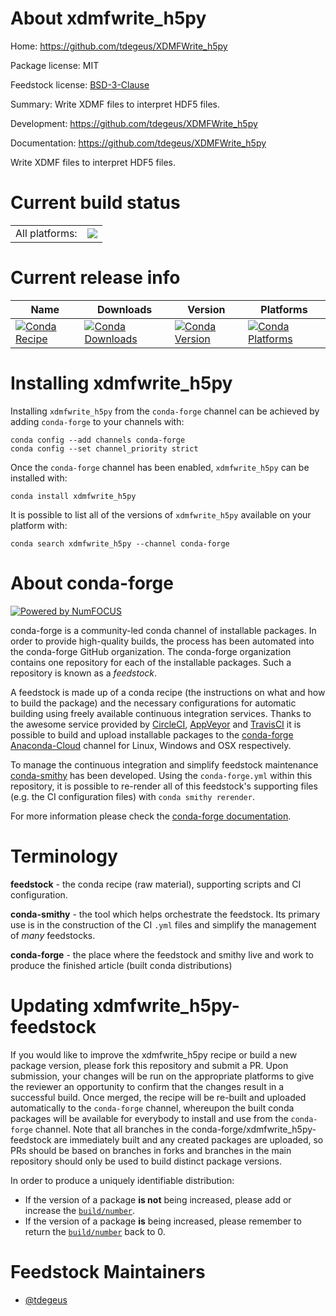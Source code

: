About xdmfwrite_h5py
====================

Home: https://github.com/tdegeus/XDMFWrite_h5py

Package license: MIT

Feedstock license: [BSD-3-Clause](https://github.com/conda-forge/xdmfwrite_h5py-feedstock/blob/master/LICENSE.txt)

Summary: Write XDMF files to interpret HDF5 files.

Development: https://github.com/tdegeus/XDMFWrite_h5py

Documentation: https://github.com/tdegeus/XDMFWrite_h5py

Write XDMF files to interpret HDF5 files.

Current build status
====================


<table><tr><td>All platforms:</td>
    <td>
      <a href="https://dev.azure.com/conda-forge/feedstock-builds/_build/latest?definitionId=10001&branchName=master">
        <img src="https://dev.azure.com/conda-forge/feedstock-builds/_apis/build/status/xdmfwrite_h5py-feedstock?branchName=master">
      </a>
    </td>
  </tr>
</table>

Current release info
====================

| Name | Downloads | Version | Platforms |
| --- | --- | --- | --- |
| [![Conda Recipe](https://img.shields.io/badge/recipe-xdmfwrite_h5py-green.svg)](https://anaconda.org/conda-forge/xdmfwrite_h5py) | [![Conda Downloads](https://img.shields.io/conda/dn/conda-forge/xdmfwrite_h5py.svg)](https://anaconda.org/conda-forge/xdmfwrite_h5py) | [![Conda Version](https://img.shields.io/conda/vn/conda-forge/xdmfwrite_h5py.svg)](https://anaconda.org/conda-forge/xdmfwrite_h5py) | [![Conda Platforms](https://img.shields.io/conda/pn/conda-forge/xdmfwrite_h5py.svg)](https://anaconda.org/conda-forge/xdmfwrite_h5py) |

Installing xdmfwrite_h5py
=========================

Installing `xdmfwrite_h5py` from the `conda-forge` channel can be achieved by adding `conda-forge` to your channels with:

```
conda config --add channels conda-forge
conda config --set channel_priority strict
```

Once the `conda-forge` channel has been enabled, `xdmfwrite_h5py` can be installed with:

```
conda install xdmfwrite_h5py
```

It is possible to list all of the versions of `xdmfwrite_h5py` available on your platform with:

```
conda search xdmfwrite_h5py --channel conda-forge
```


About conda-forge
=================

[![Powered by NumFOCUS](https://img.shields.io/badge/powered%20by-NumFOCUS-orange.svg?style=flat&colorA=E1523D&colorB=007D8A)](http://numfocus.org)

conda-forge is a community-led conda channel of installable packages.
In order to provide high-quality builds, the process has been automated into the
conda-forge GitHub organization. The conda-forge organization contains one repository
for each of the installable packages. Such a repository is known as a *feedstock*.

A feedstock is made up of a conda recipe (the instructions on what and how to build
the package) and the necessary configurations for automatic building using freely
available continuous integration services. Thanks to the awesome service provided by
[CircleCI](https://circleci.com/), [AppVeyor](https://www.appveyor.com/)
and [TravisCI](https://travis-ci.com/) it is possible to build and upload installable
packages to the [conda-forge](https://anaconda.org/conda-forge)
[Anaconda-Cloud](https://anaconda.org/) channel for Linux, Windows and OSX respectively.

To manage the continuous integration and simplify feedstock maintenance
[conda-smithy](https://github.com/conda-forge/conda-smithy) has been developed.
Using the ``conda-forge.yml`` within this repository, it is possible to re-render all of
this feedstock's supporting files (e.g. the CI configuration files) with ``conda smithy rerender``.

For more information please check the [conda-forge documentation](https://conda-forge.org/docs/).

Terminology
===========

**feedstock** - the conda recipe (raw material), supporting scripts and CI configuration.

**conda-smithy** - the tool which helps orchestrate the feedstock.
                   Its primary use is in the construction of the CI ``.yml`` files
                   and simplify the management of *many* feedstocks.

**conda-forge** - the place where the feedstock and smithy live and work to
                  produce the finished article (built conda distributions)


Updating xdmfwrite_h5py-feedstock
=================================

If you would like to improve the xdmfwrite_h5py recipe or build a new
package version, please fork this repository and submit a PR. Upon submission,
your changes will be run on the appropriate platforms to give the reviewer an
opportunity to confirm that the changes result in a successful build. Once
merged, the recipe will be re-built and uploaded automatically to the
`conda-forge` channel, whereupon the built conda packages will be available for
everybody to install and use from the `conda-forge` channel.
Note that all branches in the conda-forge/xdmfwrite_h5py-feedstock are
immediately built and any created packages are uploaded, so PRs should be based
on branches in forks and branches in the main repository should only be used to
build distinct package versions.

In order to produce a uniquely identifiable distribution:
 * If the version of a package **is not** being increased, please add or increase
   the [``build/number``](https://docs.conda.io/projects/conda-build/en/latest/resources/define-metadata.html#build-number-and-string).
 * If the version of a package **is** being increased, please remember to return
   the [``build/number``](https://docs.conda.io/projects/conda-build/en/latest/resources/define-metadata.html#build-number-and-string)
   back to 0.

Feedstock Maintainers
=====================

* [@tdegeus](https://github.com/tdegeus/)

